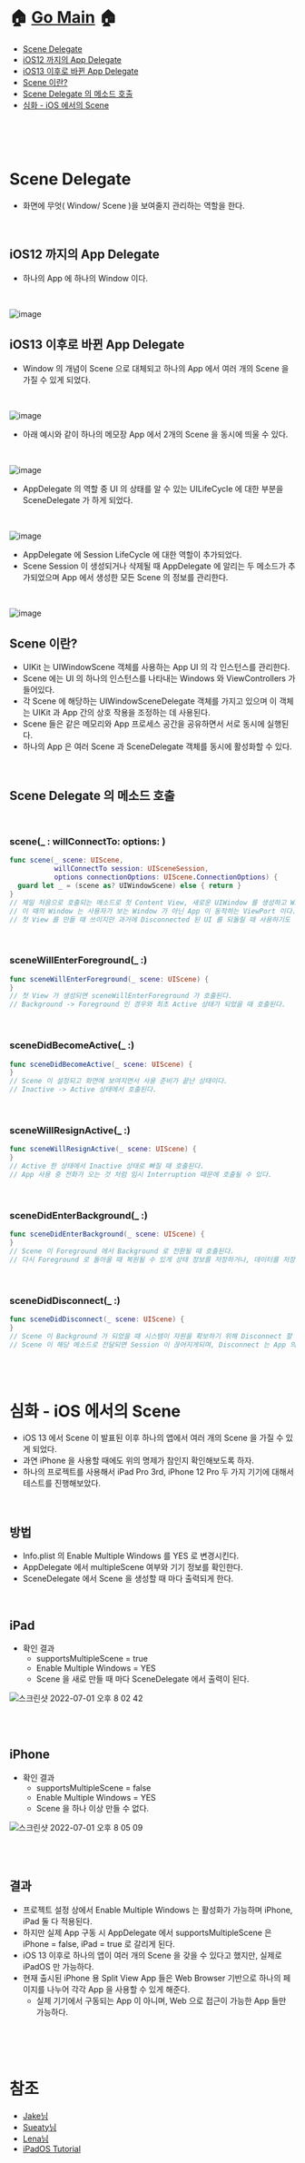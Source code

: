 # 🏠   [Go Main](https://github.com/Raccoon97/Swift/blob/main/README.md)   🏠
- [Scene Delegate](https://github.com/Raccoon97/Swift/blob/main/iOS/Scene%20Delegate.md#scene-delegate)
- [iOS12 까지의 App Delegate](https://github.com/Raccoon97/Swift/blob/main/iOS/Scene%20Delegate.md#ios12-%EA%B9%8C%EC%A7%80%EC%9D%98-app-delegate)
- [iOS13 이후로 바뀐 App Delegate](https://github.com/Raccoon97/Swift/blob/main/iOS/Scene%20Delegate.md#ios13-%EC%9D%B4%ED%9B%84%EB%A1%9C-%EB%B0%94%EB%80%90-app-delegate)
- [Scene 이란?](https://github.com/Raccoon97/Swift/blob/main/iOS/Scene%20Delegate.md#scene-%EC%9D%B4%EB%9E%80)
- [Scene Delegate 의 메소드 호출](https://github.com/Raccoon97/Swift/blob/main/iOS/Scene%20Delegate.md#scene-delegate-%EC%9D%98-%EB%A9%94%EC%86%8C%EB%93%9C-%ED%98%B8%EC%B6%9C)
- [심화 - iOS 에서의 Scene](https://github.com/Raccoon97/Swift/blob/main/iOS/Scene%20Delegate.md#%EC%8B%AC%ED%99%94---ios-%EC%97%90%EC%84%9C%EC%9D%98-scene)

<br><br><br>

# Scene Delegate
- 화면에 무엇( Window/ Scene )을 보여줄지 관리하는 역할을 한다.

<br>

## iOS12 까지의 App Delegate
- 하나의 App 에 하나의 Window 이다.

<br>

![image](https://user-images.githubusercontent.com/101554627/175017828-1a18ddab-1c1c-4804-9baf-72127715745c.png)

## iOS13 이후로 바뀐 App Delegate
- Window 의 개념이 Scene 으로 대체되고 하나의 App 에서 여러 개의 Scene 을 가질 수 있게 되었다.

<br>

![image](https://user-images.githubusercontent.com/101554627/175017838-36ca3dfc-e158-4248-a4d6-9dcc902e2181.png)
- 아래 예시와 같이 하나의 메모장 App 에서 2개의 Scene 을 동시에 띄울 수 있다.

<br>

![image](https://user-images.githubusercontent.com/101554627/175018913-8ba00d8a-0d21-41aa-bf81-b6bec1437e1f.png)

- AppDelegate 의 역할 중 UI 의 상태를 알 수 있는 UILifeCycle 에 대한 부분을 SceneDelegate 가 하게 되었다.

<br>

![image](https://user-images.githubusercontent.com/101554627/175018354-c886ccf0-f66c-438a-be3f-81b08f3e8472.png)
- AppDelegate 에 Session LifeCycle 에 대한 역할이 추가되었다.
- Scene Session 이 생성되거나 삭제될 때 AppDelegate 에 알리는 두 메소드가 추가되었으며 App 에서 생성한 모든 Scene 의 정보를 관리한다.
<br>

![image](https://user-images.githubusercontent.com/101554627/175018791-74f86477-1706-4dd0-a055-17ff4bfed4dd.png)


## Scene 이란?
- UIKit 는 UIWindowScene 객체를 사용하는 App UI 의 각 인스턴스를 관리한다.
- Scene 에는 UI 의 하나의 인스턴스를 나타내는 Windows 와 ViewControllers 가 들어있다.
- 각 Scene 에 해당하는 UIWindowSceneDelegate 객체를 가지고 있으며 이 객체는 UIKit 과 App 간의 상호 작용을 조정하는 데 사용된다.
- Scene 들은 같은 메모리와 App 프로세스 공간을 공유하면서 서로 동시에 실행된다.
- 하나의 App 은 여러 Scene 과 SceneDelegate 객체를 동시에 활성화할 수 있다.

<br>

## Scene Delegate 의 메소드 호출

<br>

### scene(_ : willConnectTo: options: )
```swift
func scene(_ scene: UIScene, 
           willConnectTo session: UISceneSession, 
           options connectionOptions: UIScene.ConnectionOptions) {
  guard let _ = (scene as? UIWindowScene) else { return }
}
// 제일 처음으로 호출되는 메소드로 첫 Content View, 새로운 UIWindow 를 생성하고 Window 의 RootViewController 를 설정한다.
// 이 때의 Window 는 사용자가 보는 Window 가 아닌 App 이 동작하는 ViewPort 이다.
// 첫 View 를 만들 때 쓰이지만 과거에 Disconnected 된 UI 를 되돌릴 때 사용하기도 한다.
```

<br>

### sceneWillEnterForeground(_ :)
```swift
func sceneWillEnterForeground(_ scene: UIScene) {
}
// 첫 View 가 생성되면 sceneWillEnterForeground 가 호출된다.
// Background -> Foreground 인 경우와 최초 Active 상태가 되었을 때 호출된다.
```

<br>

### sceneDidBecomeActive(_ :)
```swift
func sceneDidBecomeActive(_ scene: UIScene) {
}
// Scene 이 설정되고 화면에 보여지면서 사용 준비가 끝난 상태이다.
// Inactive -> Active 상태에서 호출된다.
```

<br>

### sceneWillResignActive(_ :)
```swift
func sceneWillResignActive(_ scene: UIScene) {
}
// Active 한 상태에서 Inactive 상태로 빠질 때 호출된다.
// App 사용 중 전화가 오는 것 처럼 임시 Interruption 때문에 호출될 수 있다.
```

<br>

### sceneDidEnterBackground(_ :)
```swift
func sceneDidEnterBackground(_ scene: UIScene) {
}
// Scene 이 Foreground 에서 Background 로 전환될 때 호출된다.
// 다시 Foreground 로 돌아올 때 복원될 수 있게 상태 정보를 저장하거나, 데이터를 저장, 공유 자원을 반환하는 일을 한다.
```

<br>

### sceneDidDisconnect(_ :)
```swift
func sceneDidDisconnect(_ scene: UIScene) {
}
// Scene 이 Background 가 되었을 때 시스템이 자원을 확보하기 위해 Disconnect 할 수 있다 --> Suspended
// Scene 이 해당 메소드로 전달되면 Session 이 끊어지게되며, Disconnect 는 App 의 종료와는 다르다
```

<br>

<br>

# 심화 - iOS 에서의 Scene
- iOS 13 에서 Scene 이 발표된 이후 하나의 앱에서 여러 개의 Scene 을 가질 수 있게 되었다.
- 과연 iPhone 을 사용할 때에도 위의 명제가 참인지 확인해보도록 하자.
- 하나의 프로젝트를 사용해서 iPad Pro 3rd, iPhone 12 Pro 두 가지 기기에 대해서 테스트를 진행해보았다.

<br>

## 방법
- Info.plist 의 Enable Multiple Windows 를 YES 로 변경시킨다.
- AppDelegate 에서 multipleScene 여부와 기기 정보를 확인한다.
- SceneDelegate 에서 Scene 을 생성할 때 마다 출력되게 한다.

<br>

## iPad
- 확인 결과 
  - supportsMultipleScene = true
  - Enable Multiple Windows = YES
  - Scene 을 새로 만들 때 마다 SceneDelegate 에서 출력이 된다.

![스크린샷 2022-07-01 오후 8 02 42](https://user-images.githubusercontent.com/101554627/176884985-d323acf4-d20c-43e8-aa18-e20efd92a6cc.png)


<br><br>

## iPhone
- 확인 결과 
  - supportsMultipleScene = false
  - Enable Multiple Windows = YES
  - Scene 을 하나 이상 만들 수 없다.

![스크린샷 2022-07-01 오후 8 05 09](https://user-images.githubusercontent.com/101554627/176884995-35fb4f49-02b8-4cbd-ae80-8098f45a8389.png)

<br><br>

## 결과
- 프로젝트 설정 상에서 Enable Multiple Windows 는 활성화가 가능하며 iPhone, iPad 둘 다 적용된다.
- 하지만 실제 App 구동 시 AppDelegate 에서 supportsMultipleScene 은 iPhone = false, iPad = true 로 갈리게 된다.
- iOS 13 이후로 하나의 앱이 여러 개의 Scene 을 갖을 수 있다고 했지만, 실제로 iPadOS 만 가능하다.
- 현재 출시된 iPhone 용 Split View App 들은 Web Browser 기반으로 하나의 페이지를 나누어 각각 App 을 사용할 수 있게 해준다.
  - 실제 기기에서 구동되는 App 이 아니며, Web 으로 접근이 가능한 App 들만 가능하다.


<br>

<br>

<br>

# 참조
- [Jake님](https://ios-development.tistory.com/53)
- [Sueaty님](https://sueaty.tistory.com/134)
- [Lena님](https://velog.io/@dev-lena/iOS-AppDelegate%EC%99%80-SceneDelegate)
- [iPadOS Tutorial](https://www.raywenderlich.com/5814609-adopting-scenes-in-ipados)
